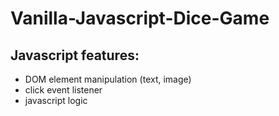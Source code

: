 # Vanilla-Javascript-Dice-Game

## Javascript features:
- DOM element manipulation (text, image)
- click event listener
- javascript logic
